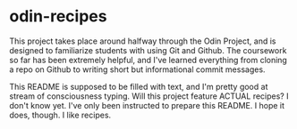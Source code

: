 # odin-recipes
This project takes place around halfway through the Odin Project, and is designed to familiarize students with using Git and Github. The coursework so far has been extremely helpful, and I've learned everything from cloning a repo on Github to writing short but informational commit messages.

This README is supposed to be filled with text, and I'm pretty good at stream of consciousness typing. Will this project feature ACTUAL recipes? I don't know yet. I've only been instructed to prepare this README. I hope it does, though. I like recipes.